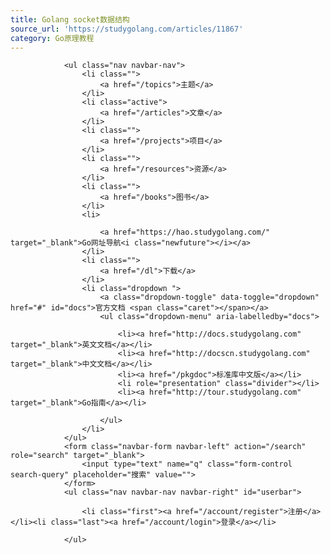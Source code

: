 ```yaml
---
title: Golang socket数据结构
source_url: 'https://studygolang.com/articles/11867'
category: Go原理教程
---
```



				<ul class="nav navbar-nav">
					<li class="">
						<a href="/topics">主题</a>
					</li>
					<li class="active">
						<a href="/articles">文章</a>
					</li>
					<li class="">
						<a href="/projects">项目</a>
					</li>
					<li class="">
						<a href="/resources">资源</a>
					</li>
					<li class="">
						<a href="/books">图书</a>
					</li>
					<li>
						
						<a href="https://hao.studygolang.com/" target="_blank">Go网址导航<i class="newfuture"></i></a>
					</li>
					<li class="">
						<a href="/dl">下载</a>
					</li>
					<li class="dropdown ">
						<a class="dropdown-toggle" data-toggle="dropdown" href="#" id="docs">官方文档 <span class="caret"></span></a>
						<ul class="dropdown-menu" aria-labelledby="docs">
						
							<li><a href="http://docs.studygolang.com" target="_blank">英文文档</a></li>
							<li><a href="http://docscn.studygolang.com" target="_blank">中文文档</a></li>
							<li><a href="/pkgdoc">标准库中文版</a></li>
							<li role="presentation" class="divider"></li>
							<li><a href="http://tour.studygolang.com" target="_blank">Go指南</a></li>
						
						</ul>
					</li>
				</ul>
				<form class="navbar-form navbar-left" action="/search" role="search" target="_blank">
					<input type="text" name="q" class="form-control search-query" placeholder="搜索" value="">
				</form>
				<ul class="nav navbar-nav navbar-right" id="userbar">
					
					<li class="first"><a href="/account/register">注册</a></li><li class="last"><a href="/account/login">登录</a></li>
					
				</ul>
			